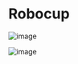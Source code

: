 # Robocup

![image](https://github.com/user-attachments/assets/a1c41254-2c04-4978-97de-0502a39c15c3)


![image](https://github.com/user-attachments/assets/5a47c072-4572-46f4-b1ec-cadcdafdc373)


